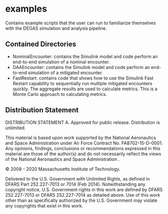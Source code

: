 # examples

Contains example scripts that the user can run to familiarize themselves with the DEGAS simulation and analysis pipeline.

## Contained Directories

* NominalEncounter: contains the Simulink model and code perform an end-to-end simulation of a nominal encounter.
* DAAEncounter: contains the Simulink model and code perform an end-to-end simulation of a mitigated encounter.
* FastRestart: contains code that shows how to use the Simulink Fast Restart capability to sequentially run multiple mitigated encounters quickly. The aggregate results are used to calculate metrics. This is a Monte Carlo approach to calculating metrics.

## Distribution Statement

DISTRIBUTION STATEMENT A. Approved for public release. Distribution is unlimited.

This material is based upon work supported by the National Aeronautics and Space Administration under Air Force Contract No. FA8702-15-D-0001. Any opinions, findings, conclusions or recommendations expressed in this material are those of the author(s) and do
 not necessarily reflect the views of the National Aeronautics and Space Administration .

© 2008 - 2020 Massachusetts Institute of Technology.

Delivered to the U.S. Government with Unlimited Rights, as defined in DFARS Part 252.227-7013 or 7014 (Feb 2014). Notwithstanding any copyright notice, U.S. Government rights in this work are defined by DFARS 252.227-7013 or DFARS 252.227-7014 as detailed above.
 Use of this work other than as specifically authorized by the U.S. Government may violate any copyrights that exist in this work.
